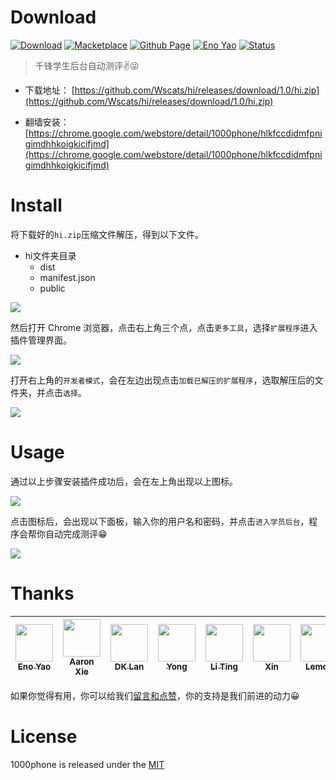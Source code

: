 # Download

<a href="https://marketplace.visualstudio.com/items?itemName=Wscats.eno"><img src="https://img.shields.io/badge/Download-+-orange" alt="Download" /></a>
<a href="https://marketplace.visualstudio.com/items?itemName=Wscats.eno"><img src="https://img.shields.io/badge/Macketplace-v2.00-brightgreen" alt="Macketplace" /></a>
<a href="https://github.com/Wscats/hi"><img src="https://img.shields.io/badge/Github Page-Wscats-yellow" alt="Github Page" /></a>
<a href="https://github.com/Wscats"><img src="https://img.shields.io/badge/Author-Eno Yao-blueviolet" alt="Eno Yao" /></a>
<a href="https://github.com/Wscats"><img src="https://api.netlify.com/api/v1/badges/b652768b-1673-42cd-98dd-3fd807b2ebca/deploy-status" alt="Status" /></a>

> 千锋学生后台自动测评✌️😜

- 下载地址： [https://github.com/Wscats/hi/releases/download/1.0/hi.zip](https://github.com/Wscats/hi/releases/download/1.0/hi.zip)

- 翻墙安装： [https://chrome.google.com/webstore/detail/1000phone/hlkfccdidmfpnigimdhhkoigkicifjmd](https://chrome.google.com/webstore/detail/1000phone/hlkfccdidmfpnigimdhhkoigkicifjmd)

# Install

将下载好的`hi.zip`压缩文件解压，得到以下文件。

- hi文件夹目录
    - dist
    - manifest.json
    - public

<img src="https://wscats.github.io/hi/screenshot/3.png" />

然后打开 Chrome 浏览器，点击右上角三个点，点击`更多工具`，选择`扩展程序`进入插件管理界面。

<img src="https://wscats.github.io/hi/screenshot/1.png" />

打开右上角的`开发者模式`，会在左边出现点击`加载已解压的扩展程序`，选取解压后的文件夹，并点击`选择`。

<img src="https://wscats.github.io/hi/screenshot/4.png" />


# Usage

通过以上步骤安装插件成功后，会在左上角出现以上图标。

<img src="https://wscats.github.io/hi/screenshot/5.png" />

点击图标后，会出现以下面板，输入你的用户名和密码，并点击`进入学员后台`，程序会帮你自动完成测评😁

<img src="https://wscats.github.io/hi/screenshot/6.png" />

# Thanks

| [<img src="https://avatars1.githubusercontent.com/u/17243165?s=460&v=4" width="60px;"/><br /><sub>Eno Yao</sub>](https://github.com/Wscats)| [<img src="https://avatars2.githubusercontent.com/u/5805270?s=460&v=4" width="60px;"/><br /><sub>Aaron Xie</sub>](https://github.com/aaron-xie)| [<img src="https://avatars3.githubusercontent.com/u/12515367?s=460&v=4" width="60px;"/><br /><sub>DK Lan</sub>](https://github.com/dk-lan)| [<img src="https://avatars1.githubusercontent.com/u/30917929?s=460&v=4" width="60px;"/><br /><sub>Yong</sub>](https://github.com/flowerField)| [<img src="https://avatars3.githubusercontent.com/u/33544236?s=460&v=4" width="60px;"/><br /><sub>Li Ting</sub>](https://github.com/Liting1)| <img src="https://wscats.github.io/omi-snippets/images/xin.jpg" width="60px;"/><br /><sub>Xin</sub>| [<img src="https://wscats.github.io/omi-snippets/images/lemon.jpg" width="60px;"/><br /><sub>Lemon</sub>](https://github.com/lemonyyye)  |  [<img src="https://wscats.github.io/omi-snippets/images/jing.jpg" width="60px;"/><br /><sub>Jing</sub>](https://github.com/vickySC)  |  [<img src="https://wscats.github.io/omi-snippets/images/lin.jpg" width="60px;"/><br /><sub>Lin</sub>](https://github.com/shirley3790)  | [<img src="https://avatars2.githubusercontent.com/u/23230108?s=460&v=4" width="60px;"/><br /><sub>Tian Fly</sub>](https://github.com/tiantengfly)| 
| - | - | - | - | - | - | - | - | - | - |

<!-- - 寂寂空郊暮，非复少年时 -->

如果你觉得有用，你可以给我们[留言和点赞](https://marketplace.visualstudio.com/items?itemName=Wscats.qf&ssr=false#review-details)，你的支持是我们前进的动力😀

# License

1000phone is released under the [MIT](http://opensource.org/licenses/MIT)
